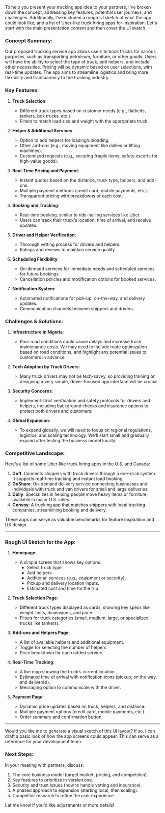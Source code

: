 To help you present your trucking app idea to your partners, I've broken down the concept, addressing key features, potential user journeys, and challenges. Additionally, I've included a rough UI sketch of what the app could look like, and a list of Uber-like truck hiring apps for inspiration. Let's start with the main presentation content and then cover the UI sketch.

### **Concept Summary:**
Our proposed trucking service app allows users to book trucks for various purposes, such as transporting petroleum, furniture, or other goods. Users will have the ability to select the type of truck, add helpers, and include other necessities. Pricing will be dynamic based on user selections, with real-time updates. The app aims to streamline logistics and bring more flexibility and transparency to the trucking industry.

### **Key Features:**

1. **Truck Selection**: 
   - Different truck types based on customer needs (e.g., flatbeds, tankers, box trucks, etc.).
   - Filters to match load size and weight with the appropriate truck.

2. **Helper & Additional Services**: 
   - Option to add helpers for loading/unloading.
   - Other add-ons (e.g., moving equipment like dollies or lifting machines).
   - Customized requests (e.g., securing fragile items, safety escorts for high-value goods).

3. **Real-Time Pricing and Payment**: 
   - Instant quotes based on the distance, truck type, helpers, and add-ons.
   - Multiple payment methods (credit card, mobile payments, etc.).
   - Transparent pricing with breakdowns of each cost.

4. **Booking and Tracking**: 
   - Real-time booking, similar to ride-hailing services like Uber.
   - Users can track their truck's location, time of arrival, and receive updates.

5. **Driver and Helper Verification**: 
   - Thorough vetting process for drivers and helpers.
   - Ratings and reviews to maintain service quality.

6. **Scheduling Flexibility**: 
   - On-demand services for immediate needs and scheduled services for future bookings.
   - Cancellation policies and modification options for booked services.

7. **Notification System**: 
   - Automated notifications for pick-up, on-the-way, and delivery updates.
   - Communication channels between shippers and drivers.

### **Challenges & Solutions:**
1. **Infrastructure in Nigeria**:
   - Poor road conditions could cause delays and increase truck maintenance costs. We may need to include route optimization based on road conditions, and highlight any potential issues to customers in advance.

2. **Tech Adoption by Truck Drivers**:
   - Many truck drivers may not be tech-savvy, so providing training or designing a very simple, driver-focused app interface will be crucial.

3. **Security Concerns**:
   - Implement strict verification and safety protocols for drivers and helpers, including background checks and insurance options to protect both drivers and customers.

4. **Global Expansion**:
   - To expand globally, we will need to focus on regional regulations, logistics, and scaling technology. We'll start small and gradually expand after testing the business model locally.

### **Competitive Landscape**:
Here’s a list of some Uber-like truck hiring apps in the U.S. and Canada:

1. **Doft**: Connects shippers with truck drivers through a one-click system. It supports real-time tracking and instant load booking.
2. **GoShare**: On-demand delivery service connecting businesses and individuals with truck and van drivers for small and large deliveries.
3. **Dolly**: Specializes in helping people move heavy items or furniture, available in major U.S. cities.
4. **Convoy**: A trucking app that matches shippers with local trucking companies, streamlining booking and delivery.

These apps can serve as valuable benchmarks for feature inspiration and UX design.

---

### **Rough UI Sketch for the App**:

1. **Homepage**:
   - A simple screen that shows key options:
     - Select truck type.
     - Add helpers.
     - Additional services (e.g., equipment or security).
     - Pickup and delivery location inputs.
     - Estimated cost and time for the trip.
   
2. **Truck Selection Page**:
   - Different truck types displayed as cards, showing key specs like weight limits, dimensions, and price.
   - Filters for truck categories (small, medium, large, or specialized trucks like tankers).

3. **Add-ons and Helpers Page**:
   - A list of available helpers and additional equipment.
   - Toggle for selecting the number of helpers.
   - Price breakdown for each added service.

4. **Real-Time Tracking**:
   - A live map showing the truck’s current location.
   - Estimated time of arrival with notification icons (pickup, on the way, and delivered).
   - Messaging option to communicate with the driver.

5. **Payment Page**:
   - Dynamic price updates based on truck, helpers, and distance.
   - Multiple payment options (credit card, mobile payments, etc.).
   - Order summary and confirmation button.

---

Would you like me to generate a visual sketch of this UI layout? If so, I can draft a basic look of how the app screens could appear. This can serve as a reference for your development team.

### **Next Steps**:
In your meeting with partners, discuss:
1. The core business model (target market, pricing, and competition).
2. Key features to prioritize in version one.
3. Security and trust issues (how to handle vetting and insurance).
4. A phased approach to expansion (starting local, then scaling).
5. Competitor research to refine the user experience.

Let me know if you'd like adjustments or more details!